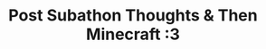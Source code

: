 ---
title: "Post Subathon Thoughts & Then Minecraft :3"
streamDate: 3-5-2024
game: "Minecraft"
gameCoverURL: "https://images.igdb.com/igdb/image/upload/t_cover_big/co8fu7.webp"
vodUrl: "https://www.youtube.com/watch?v=mWcYJhwRHeI"
thumbnail: "https://img.youtube.com/vi/mWcYJhwRHeI/maxresdefault.jpg"
duration: "1:15:30"
---